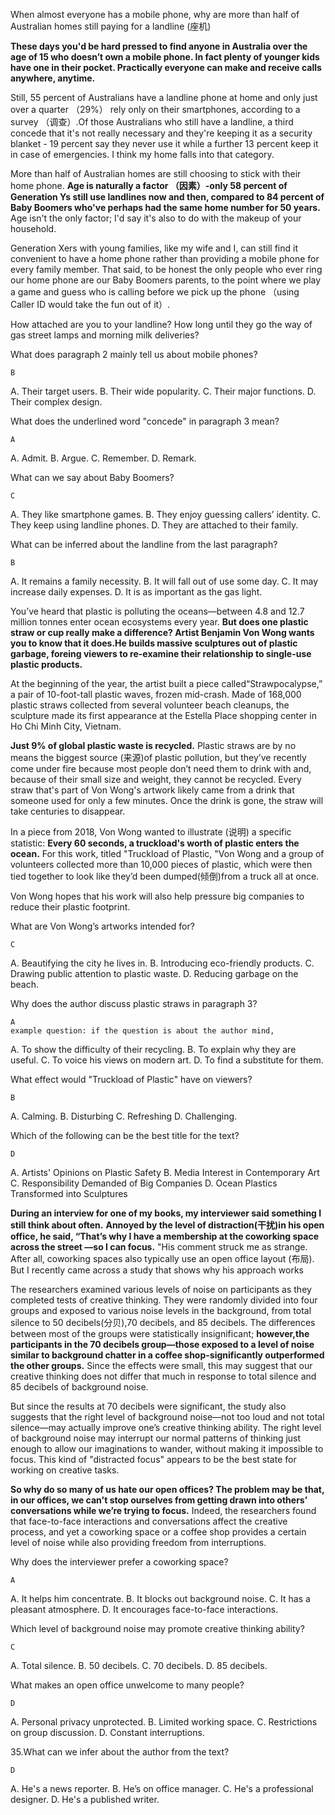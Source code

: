 When almost everyone has a mobile phone, why are more than half of Australian homes still paying for a landline (座机)

**These days you'd be hard pressed to find anyone in Australia over the age of 15 who doesn’t own a mobile phone. In fact plenty of younger kids have one in their pocket. Practically everyone can make and receive calls anywhere, anytime.**

Still, 55 percent of Australians have a landline phone at home and only just over a quarter （29%） rely only on their smartphones, according to a survey （调查）.Of those Australians who still have a landline, a third concede that it's not really necessary and they're keeping it as a security blanket - 19 percent say they never use it while a further 13 percent keep it in case of emergencies. I think my home falls into that category.

More than half of Australian homes are still choosing to stick with their home phone. **Age is naturally a factor （因素）-only 58 percent of Generation Ys still use landlines now and then, compared to 84 percent of Baby Boomers who've perhaps had the same home number for 50 years.** Age isn't the only factor; I'd say it's also to do with the makeup of your household.

Generation Xers with young families, like my wife and I, can still find it convenient to have a home phone rather than providing a mobile phone for every family member. That said, to be honest the only people who ever ring our home phone are our Baby Boomers parents, to the point where we play a game and guess who is calling before we pick up the phone （using Caller ID would take the fun out of it）.

How attached are you to your landline? How long until they go the way of gas street lamps and morning milk deliveries?

What does paragraph 2 mainly tell us about mobile phones?

    B

A. Their target users.
B. Their wide popularity.
C. Their major functions.
D. Their complex design.

What does the underlined word "concede" in paragraph 3 mean?

    A

A. Admit.
B. Argue.
C. Remember.
D. Remark.

What can we say about Baby Boomers?

    C

A. They like smartphone games.
B. They enjoy guessing callers’ identity.
C. They keep using landline phones.
D. They are attached to their family.

What can be inferred about the landline from the last paragraph?

    B

A. It remains a family necessity.
B. It will fall out of use some day.
C. It may increase daily expenses.
D. It is as important as the gas light.

You’ve heard that plastic is polluting the oceans—between 4.8 and 12.7 million tonnes enter ocean ecosystems every year. **But does one plastic straw or cup really make a difference? Artist Benjamin Von Wong wants you to know that it does.He builds massive sculptures out of plastic garbage, foreing viewers to re-examine their relationship to single-use plastic products.**

At the beginning of the year, the artist built a piece called“Strawpocalypse,” a pair of 10-foot-tall plastic waves, frozen mid-crash. Made of 168,000 plastic straws collected from several volunteer beach cleanups, the sculpture made its first appearance at the Estella Place shopping center in Ho Chi Minh City, Vietnam.

**Just 9% of global plastic waste is recycled.** Plastic straws are by no means the biggest source (来源)of plastic pollution, but they’ve recently come under fire because most people don’t need them to drink with and, because of their small size and weight, they cannot be recycled. Every straw that's part of Von Wong's artwork likely came from a drink that someone used for only a few minutes. Once the drink is gone, the straw will take centuries to disappear.

In a piece from 2018, Von Wong wanted to illustrate (说明) a specific statistic: **Every 60 seconds, a truckload's worth of plastic enters the ocean.** For this work, titled "Truckload of Plastic, "Von Wong and a group of volunteers collected more than 10,000 pieces of plastic, which were then tied together to look like they’d been dumped(倾倒)from a truck all at once.

Von Wong hopes that his work will also help pressure big companies to reduce their plastic footprint.

What are Von Wong’s artworks intended for?

    C

A. Beautifying the city he lives in.
B. Introducing eco-friendly products.
C. Drawing public attention to plastic waste.
D. Reducing garbage on the beach.

Why does the author discuss plastic straws in paragraph 3?

    A
    example question: if the question is about the author mind,

A. To show the difficulty of their recycling.
B. To explain why they are useful.
C. To voice his views on modern art.
D. To find a substitute for them.

What effect would "Truckload of Plastic" have on viewers?

    B

A. Calming.
B. Disturbing
C. Refreshing
D. Challenging.

Which of the following can be the best title for the text?

    D

A. Artists' Opinions on Plastic Safety
B. Media Interest in Contemporary Art
C. Responsibility Demanded of Big Companies
D. Ocean Plastics Transformed into Sculptures

**During an interview for one of my books, my interviewer said something I still think about often.** **Annoyed by the level of distraction(干扰)in his open office, he said, “That’s why I have a membership at the coworking space across the street —so I can focus.** "His comment struck me as strange. After all, coworking spaces also typically use an open office layout (布局). But I recently came across a study that shows why his approach works

The researchers examined various levels of noise on participants as they completed tests of creative thinking. They were randomly divided into four groups and exposed to various noise levels in the background, from total silence to 50 decibels(分贝),70 decibels, and 85 decibels. The differences between most of the groups were statistically insignificant; **however,the participants in the 70 decibels group—those exposed to a level of noise similar to background chatter in a coffee shop-significantly outperformed the other groups.** Since the effects were small, this may suggest that our creative thinking does not differ that much in response to total silence and 85 decibels of background noise.

But since the results at 70 decibels were significant, the study also suggests that the right level of background noise—not too loud and not total silence—may actually improve one’s creative thinking ability. The right level of background noise may interrupt our normal patterns of thinking just enough to allow our imaginations to wander, without making it impossible to focus. This kind of "distracted focus" appears to be the best state for working on creative tasks.

**So why do so many of us hate our open offices? The problem may be that, in our offices, we can't stop ourselves from getting drawn into others’ conversations while we’re trying to focus.** Indeed, the researchers found that face-to-face interactions and conversations affect the creative process, and yet a coworking space or a coffee shop provides a certain level of noise while also providing freedom from interruptions.

Why does the interviewer prefer a coworking space?

    A

A. It helps him concentrate.
B. It blocks out background noise.
C. It has a pleasant atmosphere.
D. It encourages face-to-face interactions.

Which level of background noise may promote creative thinking ability?

    C

A. Total silence.
B. 50 decibels.
C. 70 decibels.
D. 85 decibels.

What makes an open office unwelcome to many people?

    D

A. Personal privacy unprotected.
B. Limited working space.
C. Restrictions on group discussion.
D. Constant interruptions.

35.What can we infer about the author from the text?

    D

A. He's a news reporter.
B. He’s on office manager.
C. He's a professional designer.
D. He's a published writer.
